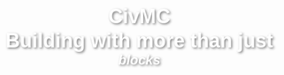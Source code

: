 <!DOCTYPE html>
<html>
<head>
	<title>CivMC</title>
	<meta charset="utf-8">
	<meta name="viewport" content="width=device-width, initial-scale=1">
	<style>
		body {
			margin: 0;
			padding: 0;
			font-family: sans-serif;
		}
		header {
			position: relative;
			height: 100vh;
			background-image: url('minecraft-landscape.jpg');
			background-size: cover;
			background-position: center;
			background-attachment: fixed;
			display: flex;
			flex-direction: column;
			align-items: center;
			justify-content: center;
		}
		#logo {
			position: absolute;
			top: 20px;
			left: 20px;
			width: 150px;
			height: 150px;
			background-image: url('civmc-logo.png');
			background-size: contain;
			background-repeat: no-repeat;
			background-position: center;
		}
		#tagline {
			color: white;
			font-size: 36px;
			text-align: center;
			text-shadow: 2px 2px 4px rgba(0,0,0,0.5);
			margin: 0;
			padding: 0;
			margin-top: 20px;
			line-height: 1.2;
		}
		#tagline span {
			font-size: 24px;
			font-style: italic;
		}
		section {
			padding: 60px 0;
			text-align: center;
		}
		h1 {
			font-size: 36px;
			margin-bottom: 20px;
		}
		p {
			font-size: 20px;
			line-height: 1.5;
			max-width: 600px;
			margin: auto;
			margin-bottom: 40px;
		}
		#banner-images {
			display: flex;
			flex-wrap: wrap;
			align-items: center;
			justify-content: center;
			margin-bottom: 60px;
		}
		#banner-images img {
			width: 200px;
			height: 200px;
			object-fit: cover;
			margin: 10px;
			cursor: pointer;
			transition: transform 0.3s ease-in-out;
		}
		#banner-images img:hover {
			transform: scale(1.1);
		}
	</style>
</head>
<body>
	<header>
		<div id="logo"></div>
		<h1 id="tagline">CivMC<br>Building with more than just <span>blocks</span></h1>
	</header>
	<section>
		<h1>What is CivMC?</h1>
		<p>Placeholder text explaining what CivMC is. Lorem ipsum dolor sit amet, consectetur adipiscing elit. Mauris interdum, purus eu interdum bibendum, libero est eleifend lacus, quis convallis quam nisi et velit. Aliquam sit amet mollis lectus. Nunc tincidunt justo vel leo mollis, sed facilisis ipsum varius. Fusce vel magna non risus congue laoreet id eget ex.</p>
		<div id="banner-images">
			<a href="https://example.com"><img src="image1.jpg"></a>
			<a href="https://example.com"><img src="image2.jpg"></a>
      <a href="https://example.com"><img src="image3.jpg"></a>
      <a href="https://example.com"><img src="image4.jpg"></a>
      <a href="https://example.com"><img src="image5.jpg"></a>
      <a href="https://example.com"><img src="image6.jpg"></a>
</div>
</section>
</body>
</html>
